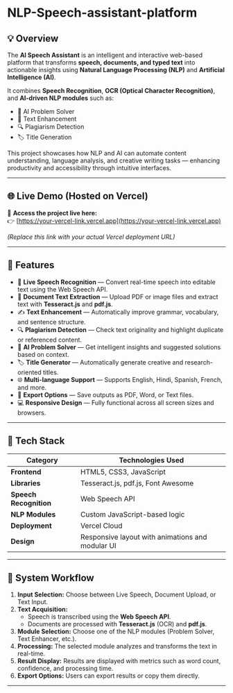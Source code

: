 # NLP-Speech-assistant-platform

## 💡 Overview  
The **AI Speech Assistant** is an intelligent and interactive web-based platform that transforms **speech, documents, and typed text** into actionable insights using **Natural Language Processing (NLP)** and **Artificial Intelligence (AI)**.  

It combines **Speech Recognition**, **OCR (Optical Character Recognition)**, and **AI-driven NLP modules** such as:  
- 🧠 AI Problem Solver  
- 📝 Text Enhancement  
- 🔍 Plagiarism Detection  
- 🏷️ Title Generation  

This project showcases how NLP and AI can automate content understanding, language analysis, and creative writing tasks — enhancing productivity and accessibility through intuitive interfaces.

---

## 🌐 Live Demo (Hosted on Vercel)

🚀 **Access the project live here:**  
👉 [https://your-vercel-link.vercel.app](https://your-vercel-link.vercel.app)

_(Replace this link with your actual Vercel deployment URL)_

---

## 🚀 Features

- 🎤 **Live Speech Recognition** — Convert real-time speech into editable text using the Web Speech API.  
- 📄 **Document Text Extraction** — Upload PDF or image files and extract text with **Tesseract.js** and **pdf.js**.  
- ✍️ **Text Enhancement** — Automatically improve grammar, vocabulary, and sentence structure.  
- 🔍 **Plagiarism Detection** — Check text originality and highlight duplicate or referenced content.  
- 🧠 **AI Problem Solver** — Get intelligent insights and suggested solutions based on context.  
- 🏷️ **Title Generator** — Automatically generate creative and research-oriented titles.  
- 🌐 **Multi-language Support** — Supports English, Hindi, Spanish, French, and more.  
- 💾 **Export Options** — Save outputs as PDF, Word, or Text files.  
- 💻 **Responsive Design** — Fully functional across all screen sizes and browsers.  

---

## 🧩 Tech Stack

| Category | Technologies Used |
|-----------|------------------|
| **Frontend** | HTML5, CSS3, JavaScript |
| **Libraries** | Tesseract.js, pdf.js, Font Awesome |
| **Speech Recognition** | Web Speech API |
| **NLP Modules** | Custom JavaScript-based logic |
| **Deployment** | Vercel Cloud |
| **Design** | Responsive layout with animations and modular UI |

---

## 🧠 System Workflow

1. **Input Selection:** Choose between Live Speech, Document Upload, or Text Input.  
2. **Text Acquisition:**  
   - Speech is transcribed using the **Web Speech API**.  
   - Documents are processed with **Tesseract.js** (OCR) and **pdf.js**.  
3. **Module Selection:** Choose one of the NLP modules (Problem Solver, Text Enhancer, etc.).  
4. **Processing:** The selected module analyzes and transforms the text in real-time.  
5. **Result Display:** Results are displayed with metrics such as word count, confidence, and processing time.  
6. **Export Options:** Users can export results or copy them directly.

---

